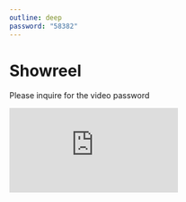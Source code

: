 ```yaml
---
outline: deep
password: "58382"
---
```


# Showreel

Please inquire for the video password

<iframe src="https://player.vimeo.com/video/647651085" frameborder="0" webkitallowfullscreen mozallowfullscreen allowfullscreen></iframe>

